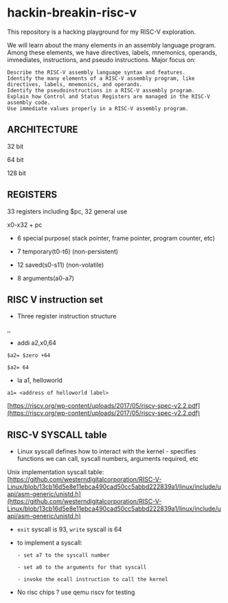 # hackin-breakin-risc-v

This repository is a hacking playground for my RISC-V exploration. 

We will learn about the many elements in an assembly language program. Among these elements, we have directives, labels, mnemonics, operands, immediates, instructions, and pseudo instructions.
Major focus on:

    Describe the RISC-V assembly language syntax and features.
    Identify the many elements of a RISC-V assembly program, like directives, labels, mnemonics, and operands.
    Identify the pseudoinstructions in a RISC-V assembly program.
    Explain how Control and Status Registers are managed in the RISC-V assembly code.
    Use immediate values properly in a RISC-V assembly program.

## ARCHITECTURE

32 bit

64 bit

128 bit

## REGISTERS

33 registers including $pc, 32 general use

x0-x32 + pc

- 6 special purpose( stack pointer, frame pointer, program counter, etc)

- 7 temporary(t0-t6) (non-persistent)

- 12 saved(s0-s11) (non-volatile)

- 8 arguments(a0-a7) 

## RISC V instruction set

- Three register instruction structure

<operation> <dst>,<src1>,<src2>

- addi a2,x0,64

```
$a2= $zero +64

$a2= 64
```

- la a1, helloworld

```
a1= <address of helloworld label>
```
[https://riscv.org/wp-content/uploads/2017/05/riscv-spec-v2.2.pdf](https://riscv.org/wp-content/uploads/2017/05/riscv-spec-v2.2.pdf)

## RISC-V SYSCALL table

- Linux syscall defines how to interact with the kernel
      - specifies functions we can call, syscall numbers, arguments required, etc

Unix implementation syscall table: [https://github.com/westerndigitalcorporation/RISC-V-Linux/blob/13cb16d5e8e11ebca490cad50cc5abbd222839a1/linux/include/uapi/asm-generic/unistd.h](https://github.com/westerndigitalcorporation/RISC-V-Linux/blob/13cb16d5e8e11ebca490cad50cc5abbd222839a1/linux/include/uapi/asm-generic/unistd.h)


- `exit` syscall is 93, `write` syscall is 64

- to implement a syscall:
  
      - set a7 to the syscall number
  
      - set a0 to the arguments for that syscall
  
      - invoke the ecall instruction to call the kernel
  
- No risc chips ? use qemu riscv for testing













